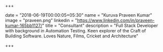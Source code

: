 +++

date = "2018-06-19T00:00:05+05:30"
name = "Kuruva Praveen Kumar"
image = "praveen.png"
linkedin = "https://www.linkedin.com/in/praveen-kumar-165bb1127/"
title = "Consultant"
description = "Full Stack Developer with background in Automation Testing. Keen explorer of the Craft of Building Software. Loves Nature, Films, Cricket and Architecture"

+++